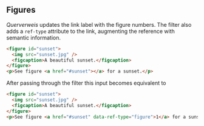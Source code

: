 
## Figures

*Querverweis* updates the link label with the figure numbers. The filter
also adds a `ref-type` attribute to the link, augmenting the reference
with semantic information.

``` html {#input}
<figure id="sunset">
  <img src="sunset.jpg" />
  <figcaption>A beautiful sunset.</figcaption>
</figure>
<p>See figure <a href="#sunset"></a> for a sunset.</p>
```

After passing through the filter this input becomes equivalent to

``` html {#output}
<figure id="sunset">
  <img src="sunset.jpg" />
  <figcaption>A beautiful sunset.</figcaption>
</figure>
<p>See figure <a href="#sunset" data-ref-type="figure">1</a> for a sunset.</p>
```

